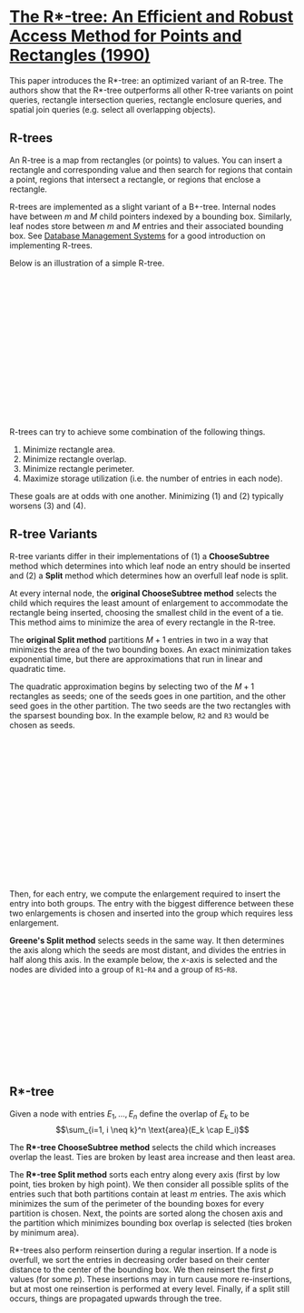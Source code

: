 <style>
svg text {
    font-family: monospace;
    text-anchor: start;
    alignment-baseline: hanging;
    font-size: 20pt;
}

.level1 {
    stroke: black;
    fill: transparent;
    stroke-dasharray: 10,5;
}

.level2 {
    stroke: blue;
    fill: transparent;
    stroke-dasharray: 10,5;
}

.level3 {
    stroke: red;
    fill: transparent;
}
</style>

# [The R\*-tree: An Efficient and Robust Access Method for Points and Rectangles (1990)](https://scholar.google.com/scholar?cluster=12598191799855638408)
This paper introduces the R\*-tree: an optimized variant of an R-tree. The
authors show that the R\*-tree outperforms all other R-tree variants on point
queries, rectangle intersection queries, rectangle enclosure queries, and
spatial join queries (e.g. select all overlapping objects).

## R-trees
An R-tree is a map from rectangles (or points) to values. You can insert a
rectangle and corresponding value and then search for regions that contain a
point, regions that intersect a rectangle, or regions that enclose a rectangle.

R-trees are implemented as a slight variant of a B+-tree. Internal nodes have
between $m$ and $M$ child pointers indexed by a bounding box. Similarly, leaf
nodes store between $m$ and $M$ entries and their associated bounding box. See
[Database Management Systems](http://pages.cs.wisc.edu/~dbbook/) for a good
introduction on implementing R-trees.

Below is an illustration of a simple R-tree.

<svg id="rtree" viewBox="0 0 1000 500"></svg>

R-trees can try to achieve some combination of the following things.

1. Minimize rectangle area.
2. Minimize rectangle overlap.
3. Minimize rectangle perimeter.
4. Maximize storage utilization (i.e. the number of entries in each node).

These goals are at odds with one another. Minimizing (1) and (2) typically
worsens (3) and (4).

## R-tree Variants
R-tree variants differ in their implementations of (1) a **ChooseSubtree**
method which determines into which leaf node an entry should be inserted and
(2) a **Split** method which determines how an overfull leaf node is split.

At every internal node, the **original ChooseSubtree method** selects the child
which requires the least amount of enlargement to accommodate the rectangle
being inserted, choosing the smallest child in the event of a tie. This method
aims to minimize the area of every rectangle in the R-tree.

The **original Split method** partitions $M + 1$ entries in two in a way that
minimizes the area of the two bounding boxes. An exact minimization takes
exponential time, but there are approximations that run in linear and quadratic
time.

The quadratic approximation begins by selecting two of the $M + 1$ rectangles
as seeds; one of the seeds goes in one partition, and the other seed goes in
the other partition. The two seeds are the two rectangles with the sparsest
bounding box. In the example below, `R2` and `R3` would be chosen as seeds.

<svg id="seed" viewBox="0 0 1000 500"></svg>

Then, for each entry, we compute the enlargement required to insert the entry
into both groups. The entry with the biggest difference between these two
enlargements is chosen and inserted into the group which requires less
enlargement.

**Greene's Split method** selects seeds in the same way. It then determines the
axis along which the seeds are most distant, and divides the entries in half
along this axis. In the example below, the $x$-axis is selected and the nodes
are divided into a group of `R1`-`R4` and a group of `R5`-`R8`.

<svg id="greene" viewBox="0 0 1000 300"></svg>

## R\*-tree
Given a node with entries $E_1, \ldots, E_n$ define the overlap of $E_k$ to be
  $$\sum_{i=1, i \neq k}^n \text{area}(E_k \cap E_i)$$

The **R\*-tree ChooseSubtree method** selects the child which increases overlap
the least. Ties are broken by least area increase and then least area.

The **R\*-tree Split method** sorts each entry along every axis (first by low
point, ties broken by high point). We then consider all possible splits of the
entries such that both partitions contain at least $m$ entries. The axis which
minimizes the sum of the perimeter of the bounding boxes for every partition is
chosen. Next, the points are sorted along the chosen axis and the partition
which minimizes bounding box overlap is selected (ties broken by minimum area).

R\*-trees also perform reinsertion during a regular insertion. If a node is
overfull, we sort the entries in decreasing order based on their center
distance to the center of the bounding box. We then reinsert the first $p$
values (for some $p$). These insertions may in turn cause more re-insertions,
but at most one reinsertion is performed at every level. Finally, if a split
still occurs, things are propagated upwards through the tree.

<script type="text/javascript">
  function add_rectangle(svg, name, cls, x, y, w, h) {
    var rect = document.createElementNS("http://www.w3.org/2000/svg", "rect");
    rect.setAttribute("x", x);
    rect.setAttribute("y", y);
    rect.setAttribute("width", w);
    rect.setAttribute("height", h);
    rect.setAttribute("class", cls);
    svg.appendChild(rect);

    var text = document.createElementNS("http://www.w3.org/2000/svg", "text");
    var padding = 3;
    text.setAttribute("x", x + padding);
    text.setAttribute("y", y + padding);
    text.innerHTML = name;
    svg.appendChild(text);
  }

  function rtree() {
    var svg = document.getElementById("rtree");
    add_rectangle(svg, "R1", "level1", 0, 0, 1000, 250);
    add_rectangle(svg, "R2", "level1", 500, 100, 400, 400);

    add_rectangle(svg, "R3", "level2", 10, 100, 300, 140);
    add_rectangle(svg, "R4", "level2", 400, 10, 590, 150);

    add_rectangle(svg, "R5", "level2", 510, 200, 100, 290);
    add_rectangle(svg, "R6", "level2", 600, 110, 290, 300);
  }

  function seed() {
    var svg = document.getElementById("seed");
    add_rectangle(svg, "R1", "level3", 0, 50, 600, 300);
    add_rectangle(svg, "R2", "level3", 400, 0, 500, 250);
    add_rectangle(svg, "R3", "level3", 100, 400, 600, 100);
  }

  function greene() {
    var svg = document.getElementById("greene");
    for (var i = 1; i <= 8; ++i) {
      var x = (900 / 8) * (i - 1);
      var y = Math.random() * 200;
      var w = (900 / 8) + 50;
      var h = 100;
      add_rectangle(svg, "R" + i, "level3", x, y, w, h);
    }
  }

  function main() {
    rtree();
    seed();
    greene();
  }

  window.onload = main;
</script>

<script type="text/javascript" async
  src="https://cdnjs.cloudflare.com/ajax/libs/mathjax/2.7.1/MathJax.js?config=TeX-MML-AM_CHTML">
</script>
